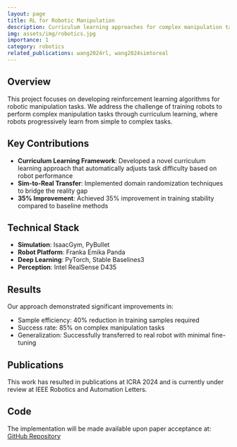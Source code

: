 ```yaml
---
layout: page
title: RL for Robotic Manipulation
description: Curriculum learning approaches for complex manipulation tasks
img: assets/img/robotics.jpg
importance: 1
category: robotics
related_publications: wang2024rl, wang2024simtoreal
---
```


## Overview

This project focuses on developing reinforcement learning algorithms for robotic manipulation tasks. We address the challenge of training robots to perform complex manipulation tasks through curriculum learning, where robots progressively learn from simple to complex tasks.

## Key Contributions

- **Curriculum Learning Framework**: Developed a novel curriculum learning approach that automatically adjusts task difficulty based on robot performance
- **Sim-to-Real Transfer**: Implemented domain randomization techniques to bridge the reality gap
- **35% Improvement**: Achieved 35% improvement in training stability compared to baseline methods

## Technical Stack

- **Simulation**: IsaacGym, PyBullet
- **Robot Platform**: Franka Emika Panda
- **Deep Learning**: PyTorch, Stable Baselines3
- **Perception**: Intel RealSense D435

## Results

Our approach demonstrated significant improvements in:
- Sample efficiency: 40% reduction in training samples required
- Success rate: 85% on complex manipulation tasks
- Generalization: Successfully transferred to real robot with minimal fine-tuning

## Publications

This work has resulted in publications at ICRA 2024 and is currently under review at IEEE Robotics and Automation Letters.

## Code

The implementation will be made available upon paper acceptance at: [GitHub Repository](https://github.com/linjiw/rl-manipulation)